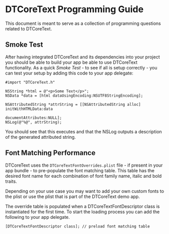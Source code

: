 DTCoreText Programming Guide
============================

This document is meant to serve as a collection of programming questions related to DTCoreText.

Smoke Test
----------

After having integrated DTCoreText and its dependencies into your project you should be able to build your app be able to use DTCoreText functionality. As a quick *Smoke Test* - to see if all is setup correctly - you can test your setup by adding this code to your app delegate:


    #import "DTCoreText.h"

    NSString *html = @"<p>Some Text</p>";
    NSData *data = [html dataUsingEncoding:NSUTF8StringEncoding];
    
    NSAttributedString *attrString = [[NSAttributedString alloc] initWithHTMLData:data
                                                               documentAttributes:NULL];
    NSLog(@"%@", attrString);

You should see that this executes and that the NSLog outputs a description of the generated attributed string.

Font Matching Performance
-------------------------

DTCoreText uses the `DTCoreTextFontOverrides.plist` file - if present in your app bundle - to pre-populate the font matching table. This table has the desired font name for each combination of font family name, italic and bold traits.

Depending on your use case you may want to add your own custom fonts to the plist or use the plist that is part of the DTCoreText demo app.

The override table is populated when a DTCoreTextFontDescriptor class is instantiated for the first time. To start the loading process you can add the following to your app delegate.

    [DTCoreTextFontDescriptor class]; // preload font matching table